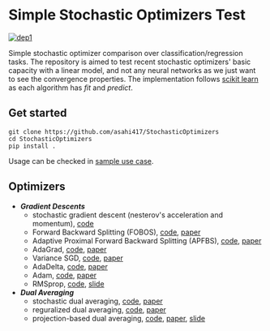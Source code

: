 # Simple Stochastic Optimizers Test
[![dep1](https://img.shields.io/badge/Tensorflow-1.3+-blue.svg)](https://www.tensorflow.org/)

Simple stochastic optimizer comparison over classification/regression tasks.
The repository is aimed to test recent stochastic optimizers' basic capacity with a linear model,
and not any neural networks as we just want to see the convergence properties.
The implementation follows [scikit learn](https://scikit-learn.org/stable/) as
each algorithm has *fit* and *predict*. 

## Get started
```
git clone https://github.com/asahi417/StochasticOptimizers
cd StochasticOptimizers
pip install .
```

Usage can be checked in [sample use case](https://github.com/asahi417/StochasticOptimizers/blob/master/example/classification_mnist.ipynb).

## Optimizers
- ***Gradient Descents***
    - stochastic gradient descent (nesterov's acceleration and momentum), [code](./stochastic_optimizer/estimator/SGD.py) 
    - Forward Backward Splitting (FOBOS), [code](./stochastic_optimizer/estimator/FOBOS.py), [paper](http://www.jmlr.org/papers/volume10/duchi09a/duchi09a.pdf)
    - Adaptive Proximal Forward Backward Splitting (APFBS), [code](./stochastic_optimizer/estimator/APFBS.py), [paper](https://www.arl.nus.edu.sg/twiki6/pub/ARL/BibEntries/Pelekanakis_and_Chitre_2014_Adaptive_Sparse_Channel.pdf)
    - AdaGrad, [code](./stochastic_optimizer/estimator/AdaGrad.py), [paper](http://www.jmlr.org/papers/volume12/duchi11a/duchi11a.pdf)
    - Variance SGD, [code](./stochastic_optimizer/estimator/VSGD.py), [paper](https://arxiv.org/pdf/1206.1106.pdf)
    - AdaDelta, [code](./stochastic_optimizer/estimator/AdaDelta.py), [paper](https://arxiv.org/pdf/1212.5701.pdf)
    - Adam, [code](./stochastic_optimizer/estimator/Adam.py), [paper](https://arxiv.org/pdf/1412.6980.pdf%20%22%20entire%20document)
    - RMSprop, [code](./stochastic_optimizer/estimator/rmsprop.py), [slide](https://www.cs.toronto.edu/~tijmen/csc321/slides/lecture_slides_lec6.pdf)
- ***Dual Averaging***
    - stochastic dual averaging, [code](./stochastic_optimizer/estimator/SDA.py), [paper](http://ium.mccme.ru/postscript/s12/GS-Nesterov%20Primal-dual.pdf)
    - reguralized dual averaging, [code](./stochastic_optimizer/estimator/RDA.py), [paper](http://www.jmlr.org/papers/volume11/xiao10a/xiao10a.pdf)
    - projection-based dual averaging, [code](./stochastic_optimizer/estimator/PDA.py), [paper](https://asahi417.github.io/assets/papers/tsp_pda_with_bio.pdf), [slide](https://asahi417.github.io/assets/slides/icassp_17_asahi.pdf)
